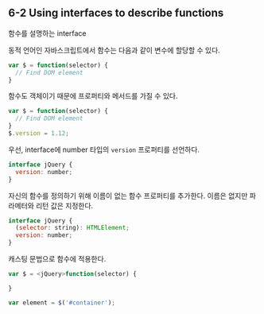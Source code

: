 ## 6-2 Using interfaces to describe functions
함수를 설명하는 interface

동적 언어인 자바스크립트에서 함수는 다음과 같이 변수에 할당할 수 있다.
```js
var $ = function(selector) {
  // Find DOM element
}
```

함수도 객체이기 때문에 프로퍼티와 메서드를 가질 수 있다.
```js
var $ = function(selector) {
  // Find DOM element
}
$.version = 1.12;
```

우선, interface에 number 타입의 `version` 프로퍼티를 선언하다.
```js
interface jQuery {
  version: number;
}
```

자신의 함수를 정의하기 위해 이름이 없는 함수 프로퍼티를 추가한다.
이름은 없지만 파라메터와 리턴 값은 지정한다.
```js
interface jQuery {
  (selector: string): HTMLElement;
  version: number;
}
```

캐스팅 문법으로 함수에 적용한다.
```js
var $ = <jQuery>function(selector) {

}

var element = $('#container');
```

